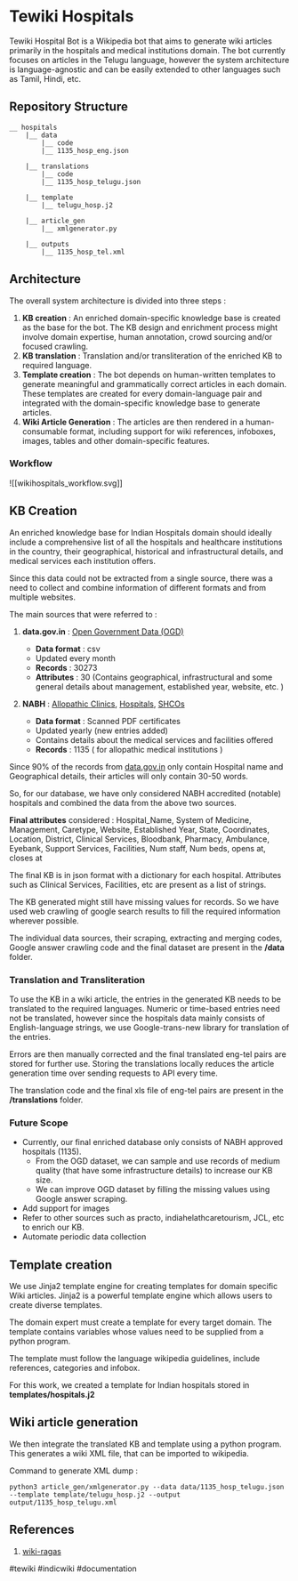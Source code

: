 # Tewiki Hospitals
Tewiki Hospital Bot is a Wikipedia bot that aims to generate wiki articles primarily in the hospitals and medical institutions domain. The bot currently focuses on articles in the Telugu language, however the system architecture is language-agnostic and can be easily extended to other languages such as Tamil, Hindi, etc. 

## Repository Structure
```
__ hospitals
	|__ data
		|__ code
		|__ 1135_hosp_eng.json
		
	|__ translations
		|__ code
		|__ 1135_hosp_telugu.json
	
	|__ template
		|__ telugu_hosp.j2
	
	|__ article_gen
		|__ xmlgenerator.py
		
	|__ outputs
		|__ 1135_hosp_tel.xml

```

## Architecture
The overall system architecture is divided into three steps : 
1. **KB creation**  : An enriched domain-specific knowledge base is created as the base for the bot. The KB design and enrichment process might involve domain expertise, human annotation, crowd sourcing and/or focused crawling.
2. **KB translation** : Translation and/or transliteration of the enriched KB to required language.
3. **Template creation** : The bot depends on human-written templates to generate meaningful and grammatically correct  articles in each domain. These templates are created for every domain-language pair and integrated with the domain-specific knowledge base to generate articles. 
4. **Wiki Article Generation** : The articles are then rendered in a human-consumable format, including support for  wiki references, infoboxes,  images, tables and other domain-specific features.

### Workflow
![[wikihospitals_workflow.svg]]
## KB Creation
An enriched knowledge base for Indian Hospitals domain should ideally include a comprehensive list of all the hospitals and healthcare institutions in the country, their geographical, historical and infrastructural details, and  medical services each institution offers. 

Since this data could not be extracted from a single source, there was a need to collect and combine information of different formats and from multiple websites.

The main sources that were referred to : 
1. **data.gov.in** : [Open  Government Data (OGD)](https://data.gov.in/resources/national-hospital-directory-geo-code-and-additional-parameters-updated-till-last-month) 
	
	- **Data format** : csv
	- Updated every month
	- **Records** :  30273  
	- **Attributes** : 30	(Contains geographical, infrastructural and some general details about management, established year, website, etc. )
		
2. **NABH** :  [Allopathic Clinics](https://www.nabh.co/Allopathic.aspx), [Hospitals](https://www.nabh.co/Hospitals.aspx), [SHCOs](https://www.nabh.co/SHCO.aspx)
	*  **Data format** : Scanned PDF certificates
	*  Updated yearly (new entries added)
	*  Contains details about the medical services and facilities offered
	*  **Records** : 1135 ( for allopathic medical institutions )

Since 90% of the records from [data.gov.in](data.gov.in) only contain Hospital name and Geographical details, their articles will only contain 30-50 words.  

So, for our database, we have only considered NABH accredited (notable) hospitals and combined the data from the above two sources. 

**Final attributes** considered :
Hospital_Name, System of Medicine, Management, Caretype, Website, Established Year, State, Coordinates, Location, District, Clinical Services, Bloodbank, Pharmacy, Ambulance, Eyebank, Support Services, Facilities,  Num staff, Num beds, opens at, closes at

The final KB is in json format with a dictionary for each hospital. Attributes such as Clinical Services, Facilities, etc are present as a list of strings.  

The KB generated might still have missing values for records. So we have used web crawling of google search results to fill the required information wherever possible. 

The individual data sources, their scraping, extracting and merging codes, Google answer crawling code and the final dataset are present in the **/data** folder. 

### Translation and Transliteration
To use the KB in a wiki article, the entries in the generated KB needs to be translated to the required languages. Numeric or time-based entries need not be translated, however since the hospitals data mainly consists of English-language strings, we use Google-trans-new library for translation of the entries. 

Errors are then manually corrected and the final translated eng-tel pairs are stored for further use. Storing the translations locally reduces the article generation time over sending requests to API every time. 

The translation code and the final xls file of eng-tel pairs are present in the **/translations** folder.

### Future Scope
* Currently, our final enriched database only consists of NABH approved hospitals (1135). 
	* From the OGD dataset, we can sample and use records of medium quality (that have some infrastructure details) to increase our KB size.
	* We can improve OGD dataset by filling the missing values using Google answer scraping.  
* Add support for images
* Refer to other sources such as practo, indiahelathcaretourism, JCL, etc to enrich our KB. 
* Automate periodic data collection 
## Template creation
We use Jinja2 template engine for creating templates for domain specific Wiki articles. Jinja2 is a powerful template engine which allows users to create diverse templates.

The domain expert must create a template for every target domain. The template contains variables whose values need to be supplied from a python program. 

The template must follow the language wikipedia guidelines, include references, categories and infobox. 

For this work, we created a template for Indian hospitals stored in **templates/hospitals.j2** 
## Wiki article generation
We then integrate the translated KB and template using a python program. This generates a wiki XML file, that can be imported to wikipedia.

Command to generate XML dump : 
```
python3 article_gen/xmlgenerator.py --data data/1135_hosp_telugu.json --template template/telugu_hosp.j2 --output output/1135_hosp_telugu.xml
```
## References
1. [wiki-ragas](https://github.com/nikhilpriyatam/wiki_ragas)

#tewiki #indicwiki #documentation
